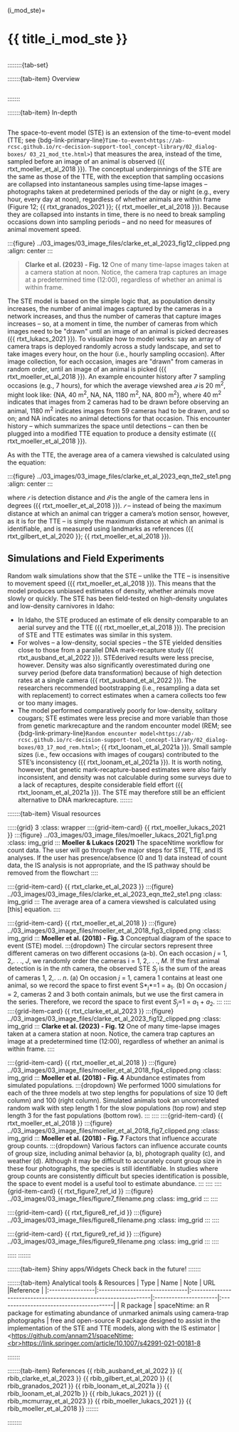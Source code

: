 ﻿---
jupytext:
  formats: md:myst
  text_representation:
    extension: .md
    format_name: myst
    format_version: 0.17.2 <!--0.13-->
    jupytext_version: 1.16.4 <!-- 6.5.4-->
kernelspec:
  display_name: Python 3
  language: python
  name: python3
editor_options:
  markdown:
    wrap: none
---
(i_mod_ste)=
# {{ title_i_mod_ste }}

<!--
:::{hint}
replace me with text
:::
-->

```{include} pro_con_assump/mod_ste_apc.md
```
::::::::{tab-set}

:::::::{tab-item} Overview
```{include} include/00_coming_soon.md
```
:::::::

:::::::{tab-item} In-depth
```{include} include/note_adapted_clarke_et_al_2023.md
```

The space-to-event model (STE) is an extension of the time-to-event model (TTE; see {bdg-link-primary-line}`Time-to-event<https://ab-rcsc.github.io/rc-decision-support-tool_concept-library/02_dialog-boxes/ 03_21_mod_tte.html>`) that measures the area, instead of the time, sampled before an image of an animal is observed ({{ rtxt_moeller_et_al_2018 }}). The conceptual underpinnings of the STE are the same as those of the TTE, with the exception that sampling occasions are collapsed into instantaneous samples using time-lapse images – photographs taken at predetermined periods of the day or night (e.g., every hour, every day at noon), regardless of whether animals are within frame (Figure 12; {{ rtxt_granados_2021 }}; {{ rtxt_moeller_et_al_2018 }}). Because they are collapsed into instants in time, there is no need to break sampling occasions down into sampling periods – and no need for measures of animal movement speed.

:::{figure} ../03_images/03_image_files/clarke_et_al_2023_fig12_clipped.png
:align: center
:::

> **Clarke et al. (2023) - Fig. 12** One of many time-lapse images taken at a camera station at noon. Notice, the camera trap captures an image at a predetermined time (12:00), regardless of whether an animal is within frame.

The STE model is based on the simple logic that, as population density increases, the number of animal images captured by the cameras in a network increases, and thus the number of cameras that capture images increases – so, at a moment in time, the number of cameras from which images need to be "drawn" until an image of an animal is picked decreases ({{ rtxt_lukacs_2021 }}). To visualize how to model works: say an array of camera traps is deployed randomly across a study landscape, and set to take images every hour, on the hour (i.e., hourly sampling occasion). After image collection, for each occasion, images are "drawn" from cameras in random order, until an image of an animal is picked ({{ rtxt_moeller_et_al_2018 }}). An example encounter history after 7 sampling occasions (e.g., 7 hours), for which the average viewshed area *𝑎* is 20 m<sup>2</sup>, might look like: {NA, 40 m<sup>2</sup>, NA, NA, 1180 m<sup>2</sup>, NA, 800 m<sup>2</sup>}, where 40 m<sup>2</sup> indicates that images from 2 cameras had to be drawn before observing an animal, 1180 m<sup>2</sup> indicates images from 59 cameras had to be drawn, and so on; and NA indicates no animal detections for that occasion. This encounter history – which summarizes the space until detections – can then be plugged into a modified TTE equation to produce a density estimate ({{ rtxt_moeller_et_al_2018 }}).

As with the TTE, the average area of a camera viewshed is calculated using the equation:

:::{figure} ../03_images/03_image_files/clarke_et_al_2023_eqn_tte2_ste1.png
:align: center
:::

where *𝑟* is detection distance and *𝜃* is the angle of the camera lens in degrees ({{ rtxt_moeller_et_al_2018 }}). *𝑟* – instead of being the maximum distance at which an animal can trigger a camera’s motion sensor, however, as it is for the TTE – is simply the maximum distance at which an animal is identifiable, and is measured using landmarks as references ({{ rtxt_gilbert_et_al_2020 }}; {{ rtxt_moeller_et_al_2018 }}).

## Simulations and Field Experiments
Random walk simulations show that the STE – unlike the TTE – is insensitive to movement speed ({{ rtxt_moeller_et_al_2018 }}). This means that the model produces unbiased estimates of density, whether animals move slowly or quickly.
The STE has been field-tested on high-density ungulates and low-density carnivores in Idaho:
- In Idaho, the STE produced an estimate of elk density comparable to an aerial survey and the TTE ({{ rtxt_moeller_et_al_2018 }}). The precision of STE and TTE estimates was similar in this system.
- For wolves – a low-density, social species – the STE yielded densities close to those from a parallel DNA mark-recapture study ({{ rtxt_ausband_et_al_2022 }}). STEderived results were less precise, however. Density was also significantly overestimated during one survey period (before data transformation) because of high detection rates at a single camera ({{ rtxt_ausband_et_al_2022 }}). The researchers recommended bootstrapping (i.e., resampling a data set with replacement) to correct estimates when a camera collects too few or too many images.
- The model performed comparatively poorly for low-density, solitary cougars; STE estimates were less precise and more variable than those from genetic markrecapture and the random encounter model (REM; see {bdg-link-primary-line}`Random encounter model<https://ab-rcsc.github.io/rc-decision-support-tool_concept-library/02_dialog-boxes/03_17_mod_rem.html>`; {{ rtxt_loonam_et_al_2021a }}). Small sample sizes (i.e., few occasions with images of cougars) contributed to the STE’s inconsistency ({{ rtxt_loonam_et_al_2021a }}). It is worth noting, however, that genetic mark-recapture-based estimates were also fairly inconsistent, and density was not calculable during some surveys due to a lack of recaptures, despite considerable field effort ({{ rtxt_loonam_et_al_2021a }}). The STE may therefore still be an efficient alternative to DNA markrecapture.
:::::::

:::::::{tab-item} Visual resources

:::::{grid} 3
:class: wrapper
::::{grid-item-card} {{ rtxt_moeller_lukacs_2021 }}
:::{figure} ../03_images/03_image_files/moeller_lukacs_2021_fig1.png
:class: img_grid
:::
**Moeller & Lukacs (2021)** The spaceNtime workflow for count data. The user will go through five major steps for STE, TTE, and IS analyses. If the user has presence/absence (0 and 1) data instead of count data, the IS analysis is not appropriate, and the IS pathway should be removed from the flowchart
::::

::::{grid-item-card} {{ rtxt_clarke_et_al_2023 }}
:::{figure} ../03_images/03_image_files/clarke_et_al_2023_eqn_tte2_ste1.png
:class: img_grid
:::
The average area of a camera viewshed is calculated using \[this\] equation.
::::

::::{grid-item-card} {{ rtxt_moeller_et_al_2018 }}
:::{figure} ../03_images/03_image_files/moeller_et_al_2018_fig3_clipped.png
:class: img_grid
:::
**Moeller et al. (2018) - Fig. 3** Conceptual diagram of the space to event (STE) model.
:::{dropdown}
The circular sectors represent three different cameras on two different occasions (a-b). On each occasion *j* = 1, 2,. . ., *J*, we randomly order the cameras i = 1, 2,. . ., *M*. If the first animal detection is in the *n*th camera, the observed STE *S<sub>j</sub>* is the sum of the areas of cameras 1, 2,. .. *n*. (a) On occasion *j* = 1, camera 1 contains at least one animal, so we record the space to first event S*<sub>j</sub>*=1 = a<sub>1</sub>. (b) On occasion *j* = 2, cameras 2 and 3 both contain animals, but we use the first camera in the series. Therefore, we record the space to first event *S<sub>j</sub>*=1 = *a*<sub>1</sub> + *a*<sub>2</sub>.
:::
::::
::::{grid-item-card} {{ rtxt_clarke_et_al_2023 }}
:::{figure} ../03_images/03_image_files/clarke_et_al_2023_fig12_clipped.png
:class: img_grid
:::
**Clarke et al. (2023) - Fig. 12** One of many time-lapse images taken at a camera station at noon. Notice, the camera trap captures an image at a predetermined time (12:00), regardless of whether an animal is within frame.
::::

::::{grid-item-card} {{ rtxt_moeller_et_al_2018 }}
:::{figure} ../03_images/03_image_files/moeller_et_al_2018_fig4_clipped.png
:class: img_grid
:::
**Moeller et al. (2018) - Fig. 4** Abundance estimates from simulated populations.
:::{dropdown}
We performed 1000 simulations for each of the three models at two step lengths for populations of size 10 (left column) and 100 (right column). Simulated animals took an uncorrelated random walk with step length 1 for the slow populations (top row) and step length 3 for the fast populations (bottom row).
:::
::::
::::{grid-item-card} {{ rtxt_moeller_et_al_2018 }}
:::{figure} ../03_images/03_image_files/moeller_et_al_2018_fig7_clipped.png
:class: img_grid
:::
**Moeller et al. (2018) - Fig. 7** Factors that influence accurate group counts.
:::{dropdown}
Various factors can influence accurate counts of group size, including animal behavior (a, b), photograph quality (c), and weather (d). Although it may be difficult to accurately count group size in these four photographs, the species is still identifiable. In studies where group counts are consistently difficult but species identification is possible, the space to event model is a useful tool to estimate abundance.
:::
::::
::::{grid-item-card} {{ rtxt_figure7_ref_id }}
:::{figure} ../03_images/03_image_files/figure7_filename.png
:class: img_grid
:::
::::

::::{grid-item-card} {{ rtxt_figure8_ref_id }}
:::{figure} ../03_images/03_image_files/figure8_filename.png
:class: img_grid
:::
::::

::::{grid-item-card} {{ rtxt_figure9_ref_id }}
:::{figure} ../03_images/03_image_files/figure9_filename.png
:class: img_grid
:::
::::

:::::
:::::::

:::::::{tab-item} Shiny apps/Widgets
Check back in the future!
:::::::

:::::::{tab-item} Analytical tools & Resources
| Type | Name | Note | URL |Reference |
|:----------------|:-------------------------------|:----------------------------------------------------------------|:----------------------|:----------------------------------------|
| R package | spaceNtime: an R package for estimating abundance of unmarked animals using camera-trap photographs | free and open-source R package designed to assist in the implementation of the STE and TTE models, along with the IS estimator | <https://github.com/annam21/spaceNtime;<br><https://link.springer.com/article/10.1007/s42991-021-00181-8>
<!-- END_RESOURCE_TABLE -->
:::::::

:::::::{tab-item} References
{{ rbib_ausband_et_al_2022 }}
{{ rbib_clarke_et_al_2023 }}
{{ rbib_gilbert_et_al_2020 }}
{{ rbib_granados_2021 }}
{{ rbib_loonam_et_al_2021a }}
{{ rbib_loonam_et_al_2021b }}
{{ rbib_lukacs_2021 }}
{{ rbib_mcmurray_et_al_2023 }}
{{ rbib_moeller_lukacs_2021 }}
{{ rbib_moeller_et_al_2018 }}
:::::::

::::::::

